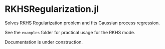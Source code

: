 # RKHSRegularization.jl
Solves RKHS Regularization problem and fits Gaussian process regression.

See the `examples` folder for practical usage for the RKHS mode.

Documentation is under construction.